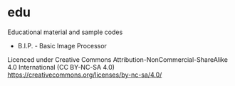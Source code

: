 # edu
Educational material and sample codes
<ul>
  <li>B.I.P. - Basic Image Processor</li>
</ul>

Licenced under Creative Commons Attribution-NonCommercial-ShareAlike 4.0 International (CC BY-NC-SA 4.0)<br/>
https://creativecommons.org/licenses/by-nc-sa/4.0/
